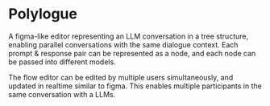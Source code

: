 # Polylogue

A figma-like editor representing an LLM conversation in a tree structure, enabling parallel conversations with the same dialogue context.
Each prompt & response pair can be represented as a node, and each node can be passed into different models.

The flow editor can be edited by multiple users simultaneously, and updated in realtime similar to figma.
This enables multiple participants in the same conversation with a LLMs.
